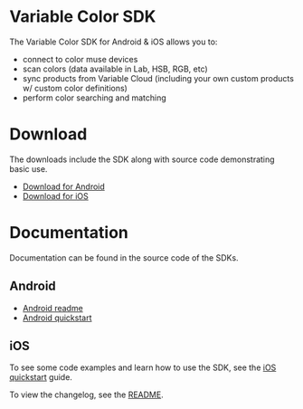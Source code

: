 # Variable Color SDK

The Variable Color SDK for Android & iOS allows you to:

- connect to color muse devices
- scan colors (data available in Lab, HSB, RGB, etc)
- sync products from Variable Cloud (including your own custom products w/ custom color definitions)
- perform color searching and matching

# Download

The downloads include the SDK along with source code demonstrating basic use.

- [Download for Android](https://github.com/variablecolor/sdk/raw/master/downloads/variable-color-android-latest.zip)
- [Download for iOS](https://github.com/variablecolor/sdk/raw/master/downloads/variable-color-ios-latest.zip)

# Documentation

Documentation can be found in the source code of the SDKs.

## Android

- [Android readme](docs/android-readme.md)
- [Android quickstart](docs/android-quickstart.md)

## iOS

To see some code examples and learn how to use the SDK, see the [iOS quickstart](docs/ios-quickstart.md) guide.

To view the changelog, see the [README](docs/ios-readme.md).
